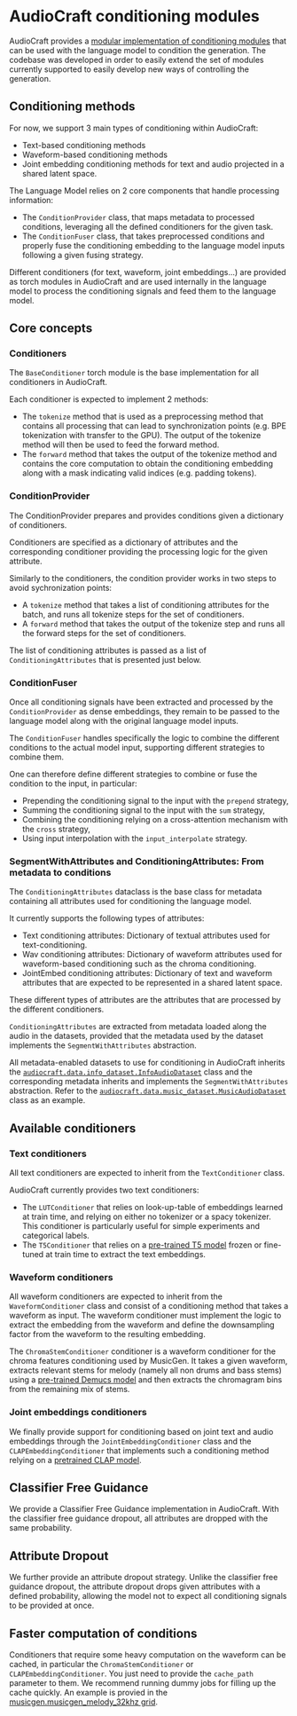 # AudioCraft conditioning modules

AudioCraft provides a
[modular implementation of conditioning modules](../audiocraft/modules/conditioners.py)
that can be used with the language model to condition the generation.
The codebase was developed in order to easily extend the set of modules
currently supported to easily develop new ways of controlling the generation.


## Conditioning methods

For now, we support 3 main types of conditioning within AudioCraft:
* Text-based conditioning methods
* Waveform-based conditioning methods
* Joint embedding conditioning methods for text and audio projected in a shared latent space.

The Language Model relies on 2 core components that handle processing information:
* The `ConditionProvider` class, that maps metadata to processed conditions, leveraging
all the defined conditioners for the given task.
* The `ConditionFuser` class, that takes preprocessed conditions and properly fuse the
conditioning embedding to the language model inputs following a given fusing strategy.

Different conditioners (for text, waveform, joint embeddings...) are provided as torch
modules in AudioCraft and are used internally in the language model to process the
conditioning signals and feed them to the language model.


## Core concepts

### Conditioners

The `BaseConditioner` torch module is the base implementation for all conditioners in AudioCraft.

Each conditioner is expected to implement 2 methods:
* The `tokenize` method that is used as a preprocessing method that contains all processing
that can lead to synchronization points (e.g. BPE tokenization with transfer to the GPU).
The output of the tokenize method will then be used to feed the forward method.
* The `forward` method that takes the output of the tokenize method and contains the core computation
to obtain the conditioning embedding along with a mask indicating valid indices (e.g. padding tokens).

### ConditionProvider

The ConditionProvider prepares and provides conditions given a dictionary of conditioners.

Conditioners are specified as a dictionary of attributes and the corresponding conditioner
providing the processing logic for the given attribute.

Similarly to the conditioners, the condition provider works in two steps to avoid sychronization points:
* A `tokenize` method that takes a list of conditioning attributes for the batch,
and runs all tokenize steps for the set of conditioners.
* A `forward` method that takes the output of the tokenize step and runs all the forward steps
for the set of conditioners.

The list of conditioning attributes is passed as a list of `ConditioningAttributes`
that is presented just below.

### ConditionFuser

Once all conditioning signals have been extracted and processed by the `ConditionProvider`
as dense embeddings, they remain to be passed to the language model along with the original
language model inputs.

The `ConditionFuser` handles specifically the logic to combine the different conditions
to the actual model input, supporting different strategies to combine them.

One can therefore define different strategies to combine or fuse the condition to the input, in particular:
* Prepending the conditioning signal to the input with the `prepend` strategy,
* Summing the conditioning signal to the input with the `sum` strategy,
* Combining the conditioning relying on a cross-attention mechanism with the `cross` strategy,
* Using input interpolation with the `input_interpolate` strategy.

### SegmentWithAttributes and ConditioningAttributes: From metadata to conditions

The `ConditioningAttributes` dataclass is the base class for metadata
containing all attributes used for conditioning the language model.

It currently supports the following types of attributes:
* Text conditioning attributes: Dictionary of textual attributes used for text-conditioning.
* Wav conditioning attributes: Dictionary of waveform attributes used for waveform-based
conditioning such as the chroma conditioning.
* JointEmbed conditioning attributes: Dictionary of text and waveform attributes
that are expected to be represented in a shared latent space.

These different types of attributes are the attributes that are processed
by the different conditioners.

`ConditioningAttributes` are extracted from metadata loaded along the audio in the datasets,
provided that the metadata used by the dataset implements the `SegmentWithAttributes` abstraction.

All metadata-enabled datasets to use for conditioning in AudioCraft inherits
the [`audiocraft.data.info_dataset.InfoAudioDataset`](../audiocraft/data/info_audio_dataset.py) class
and the corresponding metadata inherits and implements the `SegmentWithAttributes` abstraction.
Refer to the [`audiocraft.data.music_dataset.MusicAudioDataset`](../audiocraft/data/music_dataset.py)
class as an example.


## Available conditioners

### Text conditioners

All text conditioners are expected to inherit from the `TextConditioner` class.

AudioCraft currently provides two text conditioners:
* The `LUTConditioner` that relies on look-up-table of embeddings learned at train time,
and relying on either no tokenizer or a spacy tokenizer. This conditioner is particularly
useful for simple experiments and categorical labels.
* The `T5Conditioner` that relies on a
[pre-trained T5 model](https://huggingface.co/docs/transformers/model_doc/t5)
frozen or fine-tuned at train time to extract the text embeddings.

### Waveform conditioners

All waveform conditioners are expected to inherit from the `WaveformConditioner` class and
consist of a conditioning method that takes a waveform as input. The waveform conditioner
must implement the logic to extract the embedding from the waveform and define the downsampling
factor from the waveform to the resulting embedding.

The `ChromaStemConditioner` conditioner is a waveform conditioner for the chroma features
conditioning used by MusicGen. It takes a given waveform, extracts relevant stems for melody
(namely all non drums and bass stems) using a
[pre-trained Demucs model](https://github.com/facebookresearch/demucs)
and then extracts the chromagram bins from the remaining mix of stems.

### Joint embeddings conditioners

We finally provide support for conditioning based on joint text and audio embeddings through
the `JointEmbeddingConditioner` class and the `CLAPEmbeddingConditioner` that implements such
a conditioning method relying on a [pretrained CLAP model](https://github.com/LAION-AI/CLAP).

## Classifier Free Guidance

We provide a Classifier Free Guidance implementation in AudioCraft. With the classifier free
guidance dropout, all attributes are dropped with the same probability.

## Attribute Dropout

We further provide an attribute dropout strategy. Unlike the classifier free guidance dropout,
the attribute dropout drops given attributes with a defined probability, allowing the model
not to expect all conditioning signals to be provided at once.

## Faster computation of conditions

Conditioners that require some heavy computation on the waveform can be cached, in particular
the `ChromaStemConditioner` or `CLAPEmbeddingConditioner`. You just need to provide the
`cache_path` parameter to them. We recommend running dummy jobs for filling up the cache quickly.
An example is provied in the [musicgen.musicgen_melody_32khz grid](../audiocraft/grids/musicgen/musicgen_melody_32khz.py).
